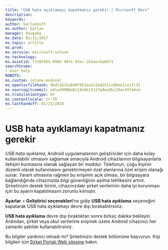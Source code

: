 ```yaml
---
title: "USB hata ayıklamayı kapatmanız gerekir | Microsoft Docs"
description: 
keywords: 
author: barlanmsft
ms.author: barlan
manager: dougeby
ms.date: 01/11/2017
ms.topic: article
ms.prod: 
ms.service: microsoft-intune
ms.technology: 
ms.assetid: f250f455-898d-46fe-93ac-2b3aec6a0b71
searchScope:
- User help
ROBOTS: 
ms.custom: intune-enduser
ms.openlocfilehash: 96dc5b15ab90f851ea3c2ed251cc80ee1ca1fc31
ms.sourcegitcommit: a41ad9988a8c14e6b15123a9ea9bc29ac437a4ce
ms.translationtype: HT
ms.contentlocale: tr-TR
ms.lasthandoff: 01/25/2018
---
```

# <a name="you-need-to-turn-off-usb-debugging"></a>USB hata ayıklamayı kapatmanız gerekir

_USB hata ayıklama_, Android uygulamalarının geliştiriciler için daha kolay kullanılabilir olmasını sağlamak amacıyla Android cihazlarının bilgisayarlarla iletişim kurmasına olanak sağlayan bir moddur. Telefonun, çoğu kişinin düzenli olarak kullanmasını gerektirmeyen özel alanlarına özel erişim olanağı sunar. Yararlı olmasına rağmen bu erişimin açık olması, bir bilgisayara bağlandığında cihazınızda bilgi güvenliğinin aşılma tehlikesini artırır. Şirketinizin destek birimi, cihazınızdaki şirket verilerinin daha iyi korunması için bu ayarın kapatılmasını zorunlu kılmıştır.

**Ayarlar** > **Geliştirici seçenekleri**’ne gidip **USB hata ayıklama** seçeneğini kapatarak USB hata ayıklamayı devre dışı bırakabilirsiniz.

**USB hata ayıklama** devre dışı bıraktıktan sonra birkaç dakika bekleyin. Ardından, şirket veya okul verilerine erişmek üzere Android cihazınızı her zamanki şekilde kullanabilirsiniz.

Bu bilgiler yardımcı olmadı mı? Şirketinizin destek bölümüne başvurun. Kişi bilgileri için [Şirket Portalı Web sitesine](https://portal.manage.microsoft.com#HelpDeskDialog) bakın.
